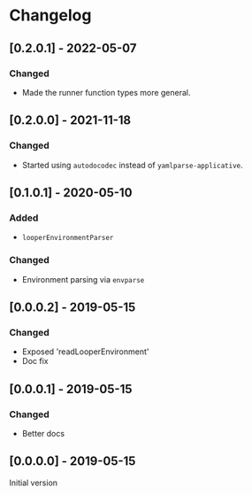 # Changelog
  
## [0.2.0.1] - 2022-05-07

### Changed

* Made the runner function types more general.

## [0.2.0.0] - 2021-11-18

### Changed

* Started using `autodocodec` instead of `yamlparse-applicative`.

## [0.1.0.1] - 2020-05-10

### Added

* `looperEnvironmentParser`

### Changed

* Environment parsing via `envparse`

## [0.0.0.2] - 2019-05-15

### Changed

* Exposed 'readLooperEnvironment'
* Doc fix

## [0.0.0.1] - 2019-05-15

### Changed

* Better docs

## [0.0.0.0] - 2019-05-15

Initial version
